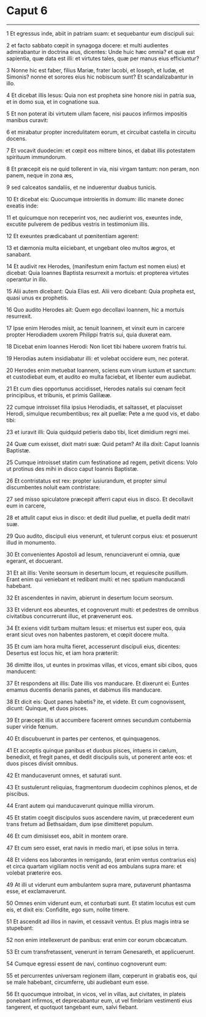 # Caput 6

***

1 Et egressus inde, abiit in patriam suam: et sequebantur eum discipuli sui:

2 et facto sabbato cœpit in synagoga docere: et multi audientes admirabantur in doctrina eius, dicentes: Unde huic hæc omnia? et quæ est sapientia, quæ data est illi: et virtutes tales, quæ per manus eius efficiuntur?

3 Nonne hic est faber, filius Mariæ, frater Iacobi, et Ioseph, et Iudæ, et Simonis? nonne et sorores eius hic nobiscum sunt? Et scandalizabantur in illo.

4 Et dicebat illis Iesus: Quia non est propheta sine honore nisi in patria sua, et in domo sua, et in cognatione sua.

5 Et non poterat ibi virtutem ullam facere, nisi paucos infirmos impositis manibus curavit:

6 et mirabatur propter incredulitatem eorum, et circuibat castella in circuitu docens.

7 Et vocavit duodecim: et cœpit eos mittere binos, et dabat illis potestatem spirituum immundorum.

8 Et præcepit eis ne quid tollerent in via, nisi virgam tantum: non peram, non panem, neque in zona æs,

9 sed calceatos sandaliis, et ne induerentur duabus tunicis.

10 Et dicebat eis: Quocumque introieritis in domum: illic manete donec exeatis inde:

11 et quicumque non receperint vos, nec audierint vos, exeuntes inde, excutite pulverem de pedibus vestris in testimonium illis.

12 Et exeuntes prædicabant ut pœnitentiam agerent:

13 et dæmonia multa eiiciebant, et ungebant oleo multos ægros, et sanabant.

14 Et audivit rex Herodes, (manifestum enim factum est nomen eius) et dicebat: Quia Ioannes Baptista resurrexit a mortuis: et propterea virtutes operantur in illo.

15 Alii autem dicebant: Quia Elias est. Alii vero dicebant: Quia propheta est, quasi unus ex prophetis.

16 Quo audito Herodes ait: Quem ego decollavi Ioannem, hic a mortuis resurrexit.

17 Ipse enim Herodes misit, ac tenuit Ioannem, et vinxit eum in carcere propter Herodiadem uxorem Philippi fratris sui, quia duxerat eam.

18 Dicebat enim Ioannes Herodi: Non licet tibi habere uxorem fratris tui.

19 Herodias autem insidiabatur illi: et volebat occidere eum, nec poterat.

20 Herodes enim metuebat Ioannem, sciens eum virum iustum et sanctum: et custodiebat eum, et audito eo multa faciebat, et libenter eum audiebat.

21 Et cum dies opportunus accidisset, Herodes natalis sui cœnam fecit principibus, et tribunis, et primis Galilææ.

22 cumque introisset filia ipsius Herodiadis, et saltasset, et placuisset Herodi, simulque recumbentibus; rex ait puellæ: Pete a me quod vis, et dabo tibi:

23 et iuravit illi: Quia quidquid petieris dabo tibi, licet dimidium regni mei.

24 Quæ cum exisset, dixit matri suæ: Quid petam? At illa dixit: Caput Ioannis Baptistæ.

25 Cumque introisset statim cum festinatione ad regem, petivit dicens: Volo ut protinus des mihi in disco caput Ioannis Baptistæ.

26 Et contristatus est rex: propter iusiurandum, et propter simul discumbentes noluit eam contristare:

27 sed misso spiculatore præcepit afferri caput eius in disco. Et decollavit eum in carcere,

28 et attulit caput eius in disco: et dedit illud puellæ, et puella dedit matri suæ.

29 Quo audito, discipuli eius venerunt, et tulerunt corpus eius: et posuerunt illud in monumento.

30 Et convenientes Apostoli ad Iesum, renunciaverunt ei omnia, quæ egerant, et docuerant.

31 Et ait illis: Venite seorsum in desertum locum, et requiescite pusillum. Erant enim qui veniebant et redibant multi: et nec spatium manducandi habebant.

32 Et ascendentes in navim, abierunt in desertum locum seorsum.

33 Et viderunt eos abeuntes, et cognoverunt multi: et pedestres de omnibus civitatibus concurrerunt illuc, et prævenerunt eos.

34 Et exiens vidit turbam multam Iesus: et misertus est super eos, quia erant sicut oves non habentes pastorem, et cœpit docere multa.

35 Et cum iam hora multa fieret, accesserunt discipuli eius, dicentes: Desertus est locus hic, et iam hora præteriit:

36 dimitte illos, ut euntes in proximas villas, et vicos, emant sibi cibos, quos manducent:

37 Et respondens ait illis: Date illis vos manducare. Et dixerunt ei: Euntes emamus ducentis denariis panes, et dabimus illis manducare.

38 Et dicit eis: Quot panes habetis? ite, et videte. Et cum cognovissent, dicunt: Quinque, et duos pisces.

39 Et præcepit illis ut accumbere facerent omnes secundum contubernia super viride fœnum.

40 Et discubuerunt in partes per centenos, et quinquagenos.

41 Et acceptis quinque panibus et duobus pisces, intuens in cælum, benedixit, et fregit panes, et dedit discipulis suis, ut ponerent ante eos: et duos pisces divisit omnibus.

42 Et manducaverunt omnes, et saturati sunt.

43 Et sustulerunt reliquias, fragmentorum duodecim cophinos plenos, et de piscibus.

44 Erant autem qui manducaverunt quinque millia virorum.

45 Et statim coegit discipulos suos ascendere navim, ut præcederent eum trans fretum ad Bethsaidam, dum ipse dimitteret populum.

46 Et cum dimisisset eos, abiit in montem orare.

47 Et cum sero esset, erat navis in medio mari, et ipse solus in terra.

48 Et videns eos laborantes in remigando, (erat enim ventus contrarius eis) et circa quartam vigiliam noctis venit ad eos ambulans supra mare: et volebat præterire eos.

49 At illi ut viderunt eum ambulantem supra mare, putaverunt phantasma esse, et exclamaverunt.

50 Omnes enim viderunt eum, et conturbati sunt. Et statim locutus est cum eis, et dixit eis: Confidite, ego sum, nolite timere.

51 Et ascendit ad illos in navim, et cessavit ventus. Et plus magis intra se stupebant:

52 non enim intellexerunt de panibus: erat enim cor eorum obcæcatum.

53 Et cum transfretassent, venerunt in terram Genesareth, et applicuerunt.

54 Cumque egressi essent de navi, continuo cognoverunt eum:

55 et percurrentes universam regionem illam, cœperunt in grabatis eos, qui se male habebant, circumferre, ubi audiebant eum esse.

56 Et quocumque introibat, in vicos, vel in villas, aut civitates, in plateis ponebant infirmos, et deprecabantur eum, ut vel fimbriam vestimenti eius tangerent, et quotquot tangebant eum, salvi fiebant.

